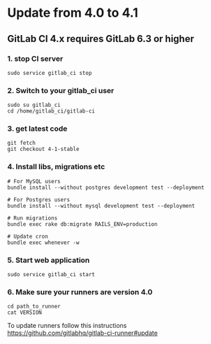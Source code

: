 # Update from 4.0 to 4.1

## GitLab CI 4.x requires GitLab 6.3 or higher

### 1. stop CI server

    sudo service gitlab_ci stop

### 2. Switch to your gitlab_ci user

```
sudo su gitlab_ci
cd /home/gitlab_ci/gitlab-ci
```

### 3. get latest code

```
git fetch
git checkout 4-1-stable
```

### 4. Install libs, migrations etc

```
# For MySQL users
bundle install --without postgres development test --deployment

# For Postgres users
bundle install --without mysql development test --deployment

# Run migrations
bundle exec rake db:migrate RAILS_ENV=production

# Update cron
bundle exec whenever -w
```

### 5. Start web application

    sudo service gitlab_ci start

### 6. Make sure your runners are version 4.0


    cd path_to_runner
    cat VERSION

To update runners follow this instructions https://github.com/gitlabhq/gitlab-ci-runner#update
